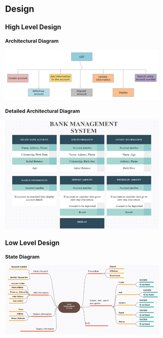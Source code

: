 # Design

## High Level Design 

### Architectural Diagram
![Architecture](https://github.com/Shriya-265054/Stepin-MiniProject/blob/main/2_Design/HLD.PNG)

### Detailed Architectural Diagram
![Detailed Arch](https://github.com/Shriya-265054/Stepin-MiniProject/blob/main/2_Design/hld2.PNG)


## Low Level Design

### State Diagram
![State diagram](https://github.com/Shriya-265054/Stepin-MiniProject/blob/main/2_Design/LLD.PNG)
